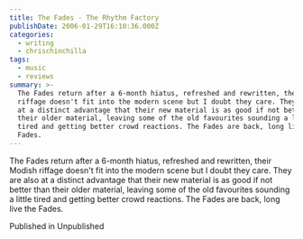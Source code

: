```yaml
---
title: The Fades - The Rhythm Factory
publishDate: 2006-01-29T16:10:36.000Z
categories:
  - writing
  - chrischinchilla
tags:
  - music
  - reviews
summary: >-
  The Fades return after a 6-month hiatus, refreshed and rewritten, their Modish
  riffage doesn't fit into the modern scene but I doubt they care. They are also
  at a distinct advantage that their new material is as good if not better than
  their older material, leaving some of the old favourites sounding a little
  tired and getting better crowd reactions. The Fades are back, long live the
  Fades.
---
```


The Fades return after a 6-month hiatus, refreshed and rewritten, their Modish riffage doesn't fit into the modern scene but I doubt they care. They are also at a distinct advantage that their new material is as good if not better than their older material, leaving some of the old favourites sounding a little tired and getting better crowd reactions. The Fades are back, long live the Fades.

Published in Unpublished
